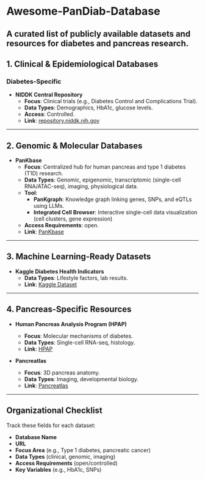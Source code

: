 # Awesome-PanDiab-Database  
A curated list of publicly available datasets and resources for diabetes and pancreas research.  
---

## 1. Clinical & Epidemiological Databases

### Diabetes-Specific
- **NIDDK Central Repository**  
  - **Focus**: Clinical trials (e.g., Diabetes Control and Complications Trial).  
  - **Data Types**: Demographics, HbA1c, glucose levels.  
  - **Access**: Controlled.  
  - **Link**: [repository.niddk.nih.gov](https://repository.niddk.nih.gov/)

---

## 2. Genomic & Molecular Databases

- **PanKbase**  
  - **Focus**: Centralized hub for human pancreas and type 1 diabetes (T1D) research.  
  - **Data Types**: Genomic, epigenomic, transcriptomic (single-cell RNA/ATAC-seq), imaging, physiological data.
  - **Tool**:
    - **PanKgraph**: Knowledge graph linking genes, SNPs, and eQTLs using LLMs.
    - **Integrated Cell Browser**: Interactive single-cell data visualization (cell clusters, gene expression)
  - **Access Requirements**: open.
  - **Link**: [PanKbase](https://pankbase.org/)

---

## 3. Machine Learning-Ready Datasets
- **Kaggle Diabetes Health Indicators**  
  - **Data Types**: Lifestyle factors, lab results.  
  - **Link**: [Kaggle Dataset](https://www.kaggle.com/datasets/alexteboul/diabetes-health-indicators-dataset)  

---

## 4. Pancreas-Specific Resources
- **Human Pancreas Analysis Program (HPAP)**  
  - **Focus**: Molecular mechanisms of diabetes.  
  - **Data Types**: Single-cell RNA-seq, histology.  
  - **Link**: [HPAP](https://hpap.pmacs.upenn.edu/)  

- **Pancreatlas**  
  - **Focus**: 3D pancreas anatomy.  
  - **Data Types**: Imaging, developmental biology.  
  - **Link**: [Pancreatlas](https://www.pancreatlas.org/)  

---

## Organizational Checklist
Track these fields for each dataset:
- **Database Name**  
- **URL**  
- **Focus Area** (e.g., Type 1 diabetes, pancreatic cancer)  
- **Data Types** (clinical, genomic, imaging)  
- **Access Requirements** (open/controlled)  
- **Key Variables** (e.g., HbA1c, SNPs)  
